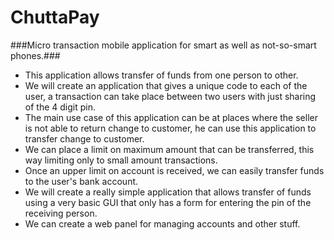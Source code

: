 ChuttaPay
==========

###Micro transaction mobile application for smart as well as not-so-smart phones.###

- This application allows transfer of funds from one person to other.
- We will create an application that gives a unique code to each  of the  user, a transaction can take place between two users with just  sharing  of the 4 digit pin.
- The main use case of this  application can be at places where the  seller is not able to return  change to customer, he can use this  application to transfer change to  customer.
- We can place a limit on maximum amount that can be transferred, this way limiting only to small amount transactions.
- Once an upper limit on account is received, we can easily transfer funds to the user's bank account.
-  We will create a really simple application that allows transfer  of  funds using a very basic GUI that only has a form for entering the  pin  of the receiving person.
- We can create a web panel for managing accounts and other stuff.
